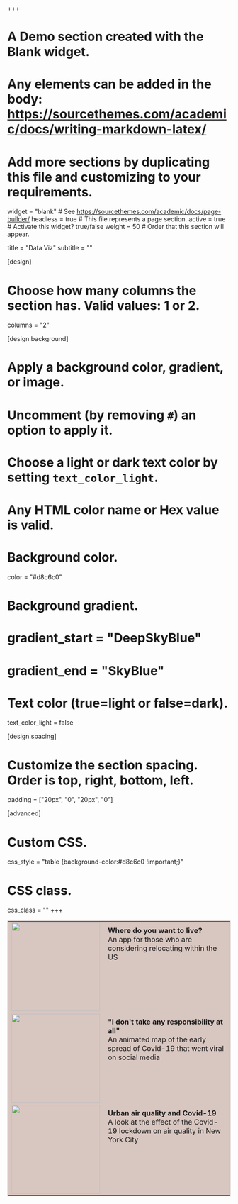 +++
# A Demo section created with the Blank widget.
# Any elements can be added in the body: https://sourcethemes.com/academic/docs/writing-markdown-latex/
# Add more sections by duplicating this file and customizing to your requirements.

widget = "blank"  # See https://sourcethemes.com/academic/docs/page-builder/
headless = true  # This file represents a page section.
active = true  # Activate this widget? true/false
weight = 50  # Order that this section will appear.

title = "Data Viz"
subtitle = ""

[design]
  # Choose how many columns the section has. Valid values: 1 or 2.
  columns = "2"

[design.background]
  # Apply a background color, gradient, or image.
  #   Uncomment (by removing `#`) an option to apply it.
  #   Choose a light or dark text color by setting `text_color_light`.
  #   Any HTML color name or Hex value is valid.

  # Background color.
   color = "#d8c6c0"
  
  # Background gradient.
  # gradient_start = "DeepSkyBlue"
  # gradient_end = "SkyBlue"


  # Text color (true=light or false=dark).
  text_color_light = false

[design.spacing]
  # Customize the section spacing. Order is top, right, bottom, left.
  padding = ["20px", "0", "20px", "0"]

[advanced]
 # Custom CSS. 
 css_style = "table {background-color:#d8c6c0 !important;}"
 
 # CSS class.
 css_class = ""
+++

<table style="width:100%; border: 1px solid #d8c6c0;background:#d8c6c0 !important;" >
  <tr style="background-color:#d8c6c0 !Important;">
    <td width="200" style="background-color:#d8c6c0 !Important;"><a href="https://www.joemitchellnelson.com/dataviz/#live"><img src="https://www.joemitchellnelson.com/img/websitethumbnail1.png" width="200"></a></td>
    <td style="text-align:left;vertical-align:top;border: 0px solid black; padding:10px;background-color:#d8c6c0 !Important;"><strong>Where do you want to live?</strong><br>An app for those who are considering relocating within the US</td>
  </tr>
  <tr style="background-color:#d8c6c0 !Important;">
    <td width="200" style="background-color:#d8c6c0 !Important;"><a href="https://www.joemitchellnelson.com/dataviz/#covid"><img src="https://www.joemitchellnelson.com/img/websitethumbnail2.png" width="200"></a></td>
    <td style="text-align:left;vertical-align:top;border: 0px solid black; padding:10px;background-color:#d8c6c0 !Important;"><strong>"I don't take any responsibility at all"</strong><br>An animated map of the early spread of Covid-19 that went viral on social media</td>
  </tr>
    <tr style="background-color:#d8c6c0 !Important;">
    <td width="200" style="background-color:#d8c6c0 !Important;"><a href="https://www.joemitchellnelson.com/dataviz/#air"><img src="https://www.joemitchellnelson.com/img/websitethumbnail3.png" width="200"></a></td>
    <td style="text-align:left;vertical-align:top;border: 0px solid black; padding:10px;background-color:#d8c6c0 !Important;"><strong>Urban air quality and Covid-19</strong><br>A look at the effect of the Covid-19 lockdown on air quality in New York City</td>
  </tr>
</table>
